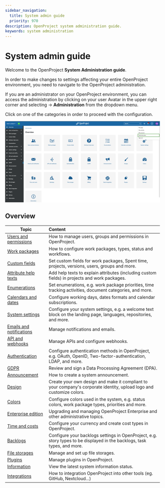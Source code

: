 ```yaml
---
sidebar_navigation:
  title: System admin guide
  priority: 970
description: OpenProject system administration guide.
keywords: system administration
---
```

# System admin guide

Welcome to the OpenProject **System Administration guide**.

In order to make changes to settings affecting your entire OpenProject environment, you need to navigate to the OpenProject administration.

If you are an administrator on your OpenProject environment, you can access the administration by clicking on your user Avatar in the upper right corner and selecting -> **Administration** from the dropdown menu.

Click on one of the categories in order to proceed with the configuration.

![openproject_system_administration_start_page](openproject_system_administration_start_page.png)



## Overview

| Topic                                                               | Content                                                                                                                  |
|---------------------------------------------------------------------|:-------------------------------------------------------------------------------------------------------------------------|
| [Users and permissions](./users-permissions)                        | How to manage users, groups and permissions in OpenProject.                                                              |
| [Work packages](./manage-work-packages)                             | How to configure work packages, types, status and workflows.                                                             |
| [Custom fields](./custom-fields)                                    | Set custom fields for work packages, Spent time, projects, versions, users, groups and more.                             |
| [Attribute help texts](./attribute-help-texts)                      | Add help texts to explain attributes (including custom fields) in projects and work packages.                            |
| [Enumerations](./enumerations/)                                     | Set enumerations, e.g. work package priorities, time tracking activities, document categories, and more.                 |
| [Calendars and dates](./calendars-and-dates/)                       | Configure working days, dates formats and calendar subscriptions.                                                        |
| [System settings](./system-settings/)                               | Configure your system settings, e.g. a welcome text block on the landing page, languages, repositories, and more.        |
| [Emails and notifications](./emails-and-notifications/)             | Manage notifications and emails.                                                                                         |
| [API and webhooks](./api-and-webhooks/)                             | Manage APIs and configure webhooks.                                                                                      |
| [Authentication](./authentication)                                  | Configure authentication methods in OpenProject, e.g. OAuth, OpenID, Two-factor-authentication, LDAP, and more.          |
| [GDPR](../enterprise-guide/enterprise-cloud-guide/gdpr-compliance/) | Review and sign a Data Processing Agreement (DPA).                                                                       |
| [Announcement](./announcement)                                      | How to create a system announcement.                                                                                     |
| [Design](./design)                                                  | Create your own design and make it compliant to your company's corporate identity, upload logo and customize colors.     |
| [Colors](./colors)                                                  | Configure colors used in the system, e.g. status colors, work package types, priorities and more.                        |
| [Enterprise edition](../enterprise-guide/)                          | Upgrading and managing OpenProject Enterprise and other administrative topics.                                           |
| [Time and costs](./time-and-costs)                                  | Configure your currency and create cost types in OpenProject.                                                            |
| [Backlogs](./backlogs)                                              | Configure your backlogs settings in OpenProject, e.g. story types to be displayed in the backlogs, task types, and more. |
| [File storages](./integrations/storage/)                            | Manage and set up file storages.                                                                                         |
| [Plugins](./plugins)                                                | Manage plugins in OpenProject.                                                                                           |
| [Information](./information/)                                       | View the latest system information status.                                                                               |
| [Integrations](./integrations/)                                     | How to integration OpenProject into other tools (eg. GitHub, Nextcloud...)                                               |
